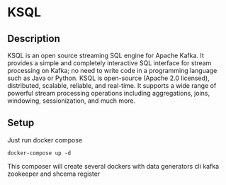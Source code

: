 # KSQL

## Description

KSQL is an open source streaming SQL engine for Apache Kafka. It provides a simple and completely interactive SQL interface for stream processing on Kafka; no need to write code in a programming language such as Java or Python. KSQL is open-source (Apache 2.0 licensed), distributed, scalable, reliable, and real-time. It supports a wide range of powerful stream processing operations including aggregations, joins, windowing, sessionization, and much more.

## Setup

Just run docker compose

```
docker-compose up -d
```

This composer will create several dockers with data generators cli kafka zookeeper and shcema register

